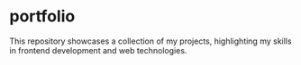 # portfolio
This repository showcases a collection of my projects, highlighting my skills in frontend development and web technologies.
